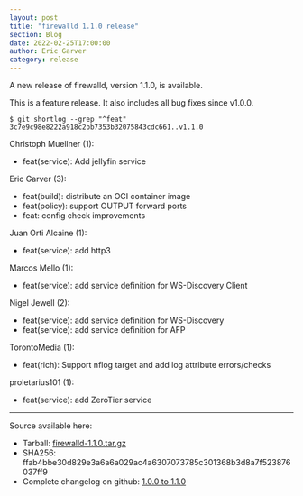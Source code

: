 ```yaml
---
layout: post
title: "firewalld 1.1.0 release"
section: Blog
date: 2022-02-25T17:00:00
author: Eric Garver
category: release
---
```


A new release of firewalld, version 1.1.0, is available.

This is a feature release. It also includes all bug fixes since v1.0.0.

```
$ git shortlog --grep "^feat" 3c7e9c98e8222a918c2bb7353b32075843cdc661..v1.1.0
```

Christoph Muellner (1):
- feat(service): Add jellyfin service

Eric Garver (3):
- feat(build): distribute an OCI container image
- feat(policy): support OUTPUT forward ports
- feat: config check improvements

Juan Orti Alcaine (1):
- feat(service): add http3

Marcos Mello (1):
- feat(service): add service definition for WS-Discovery Client

Nigel Jewell (2):
- feat(service): add service definition for WS-Discovery
- feat(service): add service definition for AFP

TorontoMedia (1):
- feat(rich): Support nflog target and add log attribute errors/checks

proletarius101 (1):
- feat(service): add ZeroTier service

-----

Source available here:

 * Tarball: [firewalld-1.1.0.tar.gz](https://github.com/firewalld/firewalld/releases/download/v1.1.0/firewalld-1.1.0.tar.gz)
 * SHA256: ffab4bbe30d829e3a6a6a029ac4a6307073785c301368b3d8a7f523876037ff9
 * Complete changelog on github: [1.0.0 to 1.1.0](https://github.com/firewalld/firewalld/compare/v1.0.0...v1.1.0)

